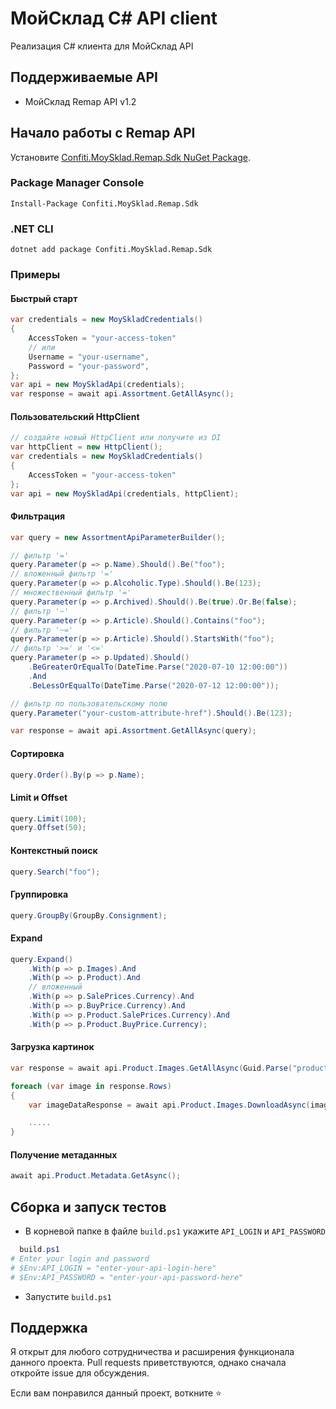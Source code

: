 # МойСклад C# API client
Реализация C# клиента для МойСклад API
## Поддерживаемые API
* МойСклад Remap API v1.2
## Начало работы c Remap API
Установите [Confiti.MoySklad.Remap.Sdk NuGet Package](https://www.nuget.org/packages/Confiti.MoySklad.Remap.Sdk).
### Package Manager Console
```
Install-Package Confiti.MoySklad.Remap.Sdk
```
### .NET CLI
```
dotnet add package Confiti.MoySklad.Remap.Sdk
```
### Примеры
#### Быстрый старт
```csharp
var credentials = new MoySkladCredentials()
{
    AccessToken = "your-access-token"
    // или
    Username = "your-username",
    Password = "your-password",
};
var api = new MoySkladApi(credentials);
var response = await api.Assortment.GetAllAsync();
```
#### Пользовательский HttpClient
```csharp
// создайте новый HttpClient или получите из DI
var httpClient = new HttpClient();
var credentials = new MoySkladCredentials()
{
    AccessToken = "your-access-token"
};
var api = new MoySkladApi(credentials, httpClient);
```
#### Фильтрация
```csharp
var query = new AssortmentApiParameterBuilder();

// фильтр '='
query.Parameter(p => p.Name).Should().Be("foo");
// вложенный фильтр '='
query.Parameter(p => p.Alcoholic.Type).Should().Be(123);
// множественный фильтр '='
query.Parameter(p => p.Archived).Should().Be(true).Or.Be(false);
// фильтр '~'
query.Parameter(p => p.Article).Should().Contains("foo");
// фильтр '~='
query.Parameter(p => p.Article).Should().StartsWith("foo");
// фильтр '>=' и '<='
query.Parameter(p => p.Updated).Should()
    .BeGreaterOrEqualTo(DateTime.Parse("2020-07-10 12:00:00"))
    .And
    .BeLessOrEqualTo(DateTime.Parse("2020-07-12 12:00:00"));

// фильтр по пользовательскому полю
query.Parameter("your-custom-attribute-href").Should().Be(123);

var response = await api.Assortment.GetAllAsync(query);
```
#### Сортировка
```csharp
query.Order().By(p => p.Name);
```
#### Limit и Offset
````csharp
query.Limit(100);
query.Offset(50);
````
#### Контекстный поиск
````csharp
query.Search("foo");
````
#### Группировка
````csharp
query.GroupBy(GroupBy.Consignment);
````
#### Expand
````csharp
query.Expand()
    .With(p => p.Images).And
    .With(p => p.Product).And
    // вложенный
    .With(p => p.SalePrices.Currency).And
    .With(p => p.BuyPrice.Currency).And
    .With(p => p.Product.SalePrices.Currency).And
    .With(p => p.Product.BuyPrice.Currency);
````
#### Загрузка картинок
````csharp
var response = await api.Product.Images.GetAllAsync(Guid.Parse("product-id"));

foreach (var image in response.Rows)
{
    var imageDataResponse = await api.Product.Images.DownloadAsync(image);

    .....
}
````
#### Получение метаданных
````csharp
await api.Product.Metadata.GetAsync();
````
## Сборка и запуск тестов
* В корневой папке в файле `build.ps1` укажите `API_LOGIN` и `API_PASSWORD`
```ps1
  build.ps1
# Enter your login and password
# $Env:API_LOGIN = "enter-your-api-login-here"
# $Env:API_PASSWORD = "enter-your-api-password-here"
```
* Запустите `build.ps1`
## Поддержка
Я открыт для любого сотрудничества и расширения функционала данного проекта. Pull requests приветствуются, однако сначала откройте issue для обсуждения.

Если вам понравился данный проект, воткните :star: